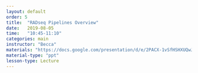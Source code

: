 ```yaml
---
layout: default
order: 5
title:  "RADseq Pipelines Overview"
date:   2019-08-05
time:   "10:45-11:10"
categories: main
instructor: "Becca"
materials: "https://docs.google.com/presentation/d/e/2PACX-1vSfHSHXUQwJsnm-pTigycWXzQGl0hIJ_DOOPapWPprEoFXnalfBx1iU1lLQ0t2F0D8GK2y7eOBY2bH1/pub?start=false&loop=false&delayms=60000"
material-type: "ppt"
lesson-type: Lecture
---
```


